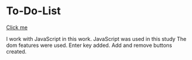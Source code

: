 # To-Do-List
[Click me](https://miracerdin.github.io/To-Do-List/)

I work with JavaScript in this work.
JavaScript was used in this study
The dom features were used.
Enter key added.
Add and remove buttons created.
